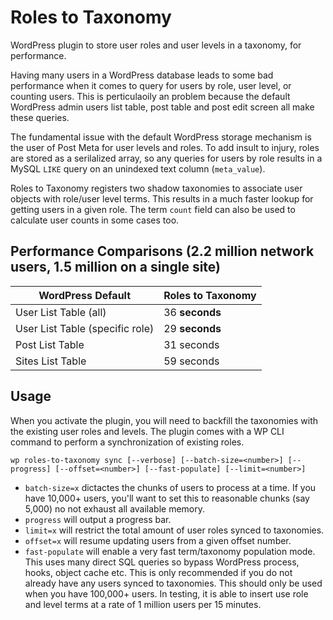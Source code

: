 # Roles to Taxonomy

WordPress plugin to store user roles and user levels in a taxonomy, for performance.

Having many users in a WordPress database leads to some bad performance when it comes to query for users by role, user level, or counting users. This is perticulaoily an problem because the default WordPress admin users list table, post table and post edit screen all make these queries.

The fundamental issue with the default WordPress storage mechanism is the user of Post Meta for user levels and roles. To add insult to injury, roles are stored as a serilalized array, so any queries for users by role results in a MySQL `LIKE` query on an unindexed text column (`meta_value`).

Roles to Taxonomy registers two shadow taxonomies to associate user objects with role/user level terms. This results in a much faster lookup for getting users in a given role. The term `count` field can also be used to calculate user counts in some cases too.

## Performance Comparisons (2.2 million network users, 1.5 million on a single site)

|WordPress Default|Roles to Taxonomy|
|---|---|
|User List Table (all)|36 **seconds**|7 milliseconds|
|User List Table (specific role)|29 **seconds**|5 milliseconds|
|Post List Table|31 seconds|2 seconds|
|Sites List Table|59 seconds|4.3 seconds|

## Usage

When you activate the plugin, you will need to backfill the taxonomies with the existing user roles and levels. The plugin comes with a WP CLI command to perform a synchronization of existing roles.

```
wp roles-to-taxonomy sync [--verbose] [--batch-size=<number>] [--progress] [--offset=<number>] [--fast-populate] [--limit=<number>]
```

- `batch-size=x` dictactes the chunks of users to process at a time. If you have 10,000+ users, you'll want to set this to reasonable chunks (say 5,000) no not exhaust all available memory.
- `progress` will output a progress bar.
- `limit=x` will restrict the total amount of user roles synced to taxonomies.
- `offset=x` will resume updating users from a given offset number.
- `fast-populate` will enable a very fast term/taxonomy population mode. This uses many direct SQL queries so bypass WordPress process, hooks, object cache etc. This is only recommended if you do not already have any users synced to taxonomies. This should only be used when you have 100,000+ users. In testing, it is able to insert use role and level terms at a rate of 1 million users per 15 minutes.

